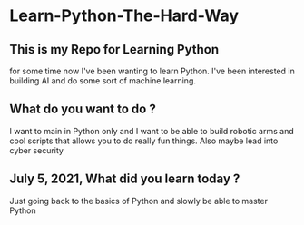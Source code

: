 # Learn-Python-The-Hard-Way

## This is my Repo for Learning Python
for some time now I've been wanting to learn Python. I've been interested in building AI and do some sort of machine learning.

## What do you want to do ?
I want to main in Python only and I want to be able to build robotic arms and cool scripts that allows you to do really fun things. Also maybe lead into cyber security

## July 5, 2021, What did you learn today ?
Just going back to the basics of Python and slowly be able to master Python


